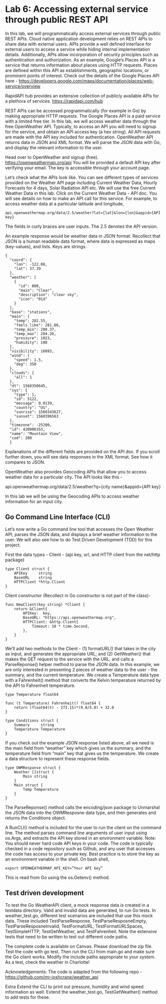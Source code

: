# Lab 6: Accessing external service through public REST API

In this lab, we will programmatically access external services through public REST APIs.  Cloud native application development relies on REST APIs to share data with external users. APIs provide a well defined interface for external users to access a service while hiding internal implementation details. Additionally, APIs allow incorporation of security principles such as authentication and authorization. As an example, Google’s Places API is a service that returns information about places using HTTP requests. Places are defined within this API as establishments, geographic locations, or prominent points of interest. 
Check out the details of the Google Places API here -
https://developers.google.com/maps/documentation/places/web-service/overview

RapidAPI hub provides an extensive collection of publicly available APIs for a plethora of services.
https://rapidapi.com/hub

REST APIs can be accessed programmatically (for example in Go) by making appropriate HTTP requests. The Google Places API is a paid service with a limited free tier. In this lab, we will access weather data through the free OpenWeather API. Typically, to access an API you will need to signup for the service, and obtain an API access key (a hex string). All API requests are made with the API key included for authentication. OpenWeather API returns data in JSON and XML format. We will parse the JSON data with Go, and display the relevant information to the user.

Head over to OpenWeather and signup (free). 
https://openweathermap.org/api
You will be provided a default API key after verifying your email. The key is accessible through your account page.

Let’s check what the APIs look like. You can see different types of services provided on the Weather API page including Current Weather Data, Hourly Forecasts for 4 days, Solar Radiation API etc. We will use the free Current Weather Data in this lab. Click on the Current Weather Data - API doc. You will see details on how to make an API call for this service. For example, to access weather data at a particular latitude and longitude, 
```
api.openweathermap.org/data/2.5/weather?lat={lat}&lon={lon}&appid={API key}
```

The fields in curly braces are user inputs. The 2.5 denotes the API version.

An example response would be weather data in JSON format. Recollect that JSON is a human readable data format, where data is expressed as maps (key-values), and lists. Keys are strings.
```
{
  "coord": {
    "lon": -122.08,
    "lat": 37.39
  },
  "weather": [
    {
      "id": 800,
      "main": "Clear",
      "description": "clear sky",
      "icon": "01d"
    }
  ],
  "base": "stations",
  "main": {
    "temp": 282.55,
    "feels_like": 281.86,
    "temp_min": 280.37,
    "temp_max": 284.26,
    "pressure": 1023,
    "humidity": 100
  },
  "visibility": 16093,
  "wind": {
    "speed": 1.5,
    "deg": 350
  },
  "clouds": {
    "all": 1
  },
  "dt": 1560350645,
  "sys": {
    "type": 1,
    "id": 5122,
    "message": 0.0139,
    "country": "US",
    "sunrise": 1560343627,
    "sunset": 1560396563
  },
  "timezone": -25200,
  "id": 420006353,
  "name": "Mountain View",
  "cod": 200
  }       
```

Explanations of the different fields are provided on the API doc. 
If you scroll further down, you will see data responses in the XML format. See how it compares to JSON.

OpenWeather also provides Geocoding APIs that allow you to access weather data for a particular city. The API looks like this -

api.openweathermap.org/data/2.5/weather?q={city name}&appid={API key}

In this lab we will be using the Geocoding APIs to access weather information for an input city.

## Go Command Line Interface (CLI) 

Let’s now write a Go command line tool that accesses the Open Weather API, parses the JSON data, and displays a brief weather information to the user. We will also see how to do Test Driven Development (TDD) for this project.

First the data types - 
Client - (api key, url, and HTTP client from the net/http package)
```
type Client struct {
	APIKey     string
	BaseURL    string
	HTTPClient *http.Client
}
```
Client constructor (Recollect in Go constructor is not part of the class)-
```
func NewClient(key string) *Client {
	return &Client{
		APIKey:  key,
		BaseURL: "https://api.openweathermap.org",
		HTTPClient: &http.Client{
			Timeout: 10 * time.Second,
		},
	}
}
```
We’ll add two methods to the Client - (1) formatURL() that takes in the city as input, and generates the appropriate URL; and (2) GetWeather() that makes the GET request to the service with the URL, and calls a ParseReponse() helper method to parse the JSON data.
In this example, we are only interested in presenting 2 pieces of weather data to the user - the summary, and the current temperature.
We create a Temperature data type with a Fahrenheit() method that converts the Kelvin temperature returned by the API to Fahrenheit temperature.
```
type Temperature float64

func (t Temperature) Fahrenheit() float64 {
	return (float64(t) - 273.15)*(9.0/5.0) + 32.0
}

type Conditions struct {
	Summary     string
	Temperature Temperature
}
```
If you check out the example JSON response listed above, all we need is the main field from “weather” key which gives us the summary, and the temperature field from “main” key that gives us the temperature. We create a data structure to represent these response fields.
```
type OWMResponse struct {
	Weather []struct {
		Main string
	}
	Main struct {
		Temp Temperature
	}
}
```
The ParseReponse() method calls the encoding/json package to Unmarshal the JSON data into the OWMResposne data type, and then generates and returns the Conditions object.

A RunCLI() method is included for the user to run the client on the command line. The method parses command line arguments of user input using os.Args, and extracts the API key stored in an environment variable.
Note: You should never hard code API keys in your code. The code is typically checked in a code repository such as Github, and any user that accesses the code has access to your private key. Best practice is to store the key as an environment variable in the shell. On bash shell,
```
export OPENWEATHERMAP_API_KEY=”Your API key”
```
This is read from Go using the os.Getenv() method.

## Test driven development

To test the Go WeatherAPI client, a mock response data is created in a testdata directory. Valid and invalid data are generated, to run Go tests. In weather_test.go, different test scenarios are included that use this mock data. These included TestParseResponse, TestParseResposneEmpty, TestParseResposneInvalid, TestFormatURL, TestFormatURLSpaces, TestSimpleHTTP, TestGetWeather, and TestFahrenheit. Note the extensive tests that need to be written to test out different code paths.

The complete code is available on Canvas. Please download the zip file. Test the code with go test. Then run the CLI from main.go and make sure the Go client works. Modify the include paths appropriate to your system. As a test, check the weather in Charlotte! 

Acknowledgements: The code is adapted from the following repo - https://github.com/mr-joshcrane/weather_api

Extra
Extend the CLI to print out pressure, humidity and wind speed information as well. Extend the weather_test.go, TestGetWeather() method to add tests for these. 
